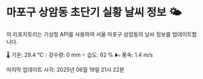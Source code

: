 
# 마포구 상암동 초단기 실황 날씨 정보 🌤️

이 리포지토리는 기상청 API를 사용하여 서울 마포구 상암동의 날씨 정보를 업데이트합니다. 

🌡️ 기온: 29.4 ℃
💧 강수량: 0 mm
💦 습도: 62 %
🌬️ 풍속: 1.4 m/s

마지막 업데이트 시각: 2025년 06월 19일 21시 22분    

